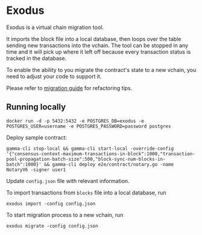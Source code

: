 # Exodus

Exodus is a virtual chain migration tool.

It imports the block file into a local database, then loops over the table sending new transactions into the vchain. The tool can be stopped in any time and it will pick up where it left off because every transaction status is tracked in the database.

To enable the ability to you migrate the contract's state to a new vchain, you need to adjust your code to support it.

Please refer to [migration guide](MIGRATION-HOWTO.md) for refactoring tips.

## Running locally

```
docker run -d -p 5432:5432 -e POSTGRES_DB=exodus -e POSTGRES_USER=username -e POSTGRES_PASSWORD=password postgres
```

Deploy sample contract:

```
gamma-cli stop-local && gamma-cli start-local -override-config '{"consensus-context-maximum-transactions-in-block":1000,"transaction-pool-propagation-batch-size":500,"block-sync-num-blocks-in-batch":1000}' && gamma-cli deploy e2e/contract/notary.go -name NotaryV6 -signer user1
```

Update `config.json` file with relevant information.

To import transactions from `blocks` file into a local database, run

```
exodus import -config config.json
```

To start migration process to a new vchain, run

```
exodus migrate -config config.json
```
